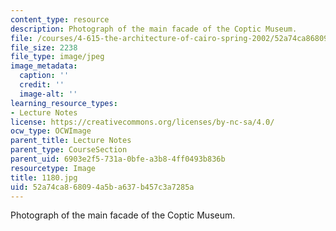```yaml
---
content_type: resource
description: Photograph of the main facade of the Coptic Museum.
file: /courses/4-615-the-architecture-of-cairo-spring-2002/52a74ca868094a5ba637b457c3a7285a_1180.jpg
file_size: 2238
file_type: image/jpeg
image_metadata:
  caption: ''
  credit: ''
  image-alt: ''
learning_resource_types:
- Lecture Notes
license: https://creativecommons.org/licenses/by-nc-sa/4.0/
ocw_type: OCWImage
parent_title: Lecture Notes
parent_type: CourseSection
parent_uid: 6903e2f5-731a-0bfe-a3b8-4ff0493b836b
resourcetype: Image
title: 1180.jpg
uid: 52a74ca8-6809-4a5b-a637-b457c3a7285a
---
```

Photograph of the main facade of the Coptic Museum.